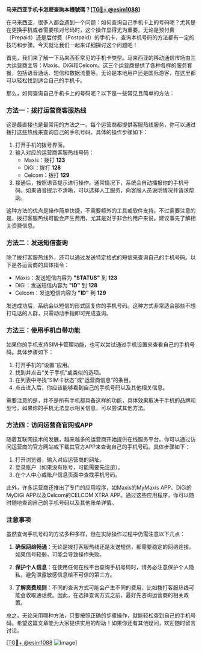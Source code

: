 **马来西亚手机卡怎麽查詢本機號碼？[[TG💪+ @esim1088](https://t.me/s/esim1088)]**

在马来西亚，很多人都会遇到一个问题：如何查询自己手机卡上的号码呢？尤其是在更换手机或者需要核对号码时，这个操作显得尤为重要。无论是预付费（Prepaid）还是后付费（Postpaid）的手机卡，查询本机号码的方法都有一定的技巧和步骤。今天就让我们一起来详细探讨这个问题吧！

首先，我们来了解一下马来西亚常见的手机卡类型。马来西亚的移动通信市场由三大运营商主导：Maxis、DiGi和Celcom。这三个运营商提供了各种各样的服务套餐，包括语音通话、短信和数据流量等。无论是本地用户还是国际游客，在这里都可以轻松找到适合自己的手机卡。

那么，如何查询自己手机卡上的号码呢？以下是一些常见且简单的方法：

### 方法一：拨打运营商客服热线

这是最直接也是最常用的方法之一。每个运营商都提供客服热线服务，你可以通过拨打这些热线来查询自己的手机号码。具体的操作步骤如下：

1. 打开手机的拨号界面。
2. 输入对应的运营商客服热线号码：
   - Maxis：拨打 **123**
   - DiGi：拨打 **128**
   - Celcom：拨打 **129**
3. 接通后，按照语音提示进行操作。通常情况下，系统会自动播报你的手机号码。如果语音提示不清晰，可以选择人工服务，向客服人员说明情况并请求帮助。

这种方法的优点是操作简单快捷，不需要额外的工具或软件支持。不过需要注意的是，拨打客服热线可能会产生费用，尤其是对于非合约用户来说，建议事先了解相关资费信息。

### 方法二：发送短信查询

除了拨打客服热线外，还可以通过发送特定格式的短信来查询自己的手机号码。以下是各运营商的具体指令：

- Maxis：发送短信内容为 **"STATUS"** 到 **123**
- DiGi：发送短信内容为 **"ID"** 到 **128**
- Celcom：发送短信内容为 **"ID"** 到 **129**

发送成功后，系统会以短信的形式回复你的手机号码。这种方式非常适合那些不想打电话的人群，只需动动手指即可完成查询。

### 方法三：使用手机自带功能

如果你的手机支持SIM卡管理功能，也可以尝试通过手机设置来查看自己的手机号码。具体步骤如下：

1. 打开手机的“设置”应用。
2. 找到并点击“关于手机”或类似的选项。
3. 在列表中寻找“SIM卡状态”或“运营商信息”的条目。
4. 点击进入后，你应该能够看到自己的手机号码以及其他相关信息。

需要注意的是，并不是所有手机都具备这样的功能，具体效果取决于手机的品牌和型号。如果你的手机无法显示相关信息，可以尝试其他方法。

### 方法四：访问运营商官网或APP

随着互联网技术的发展，越来越多的运营商开始提供在线服务平台。你可以通过访问运营商的官方网站或下载其官方APP来查询自己的手机号码。具体步骤如下：

1. 打开浏览器，输入对应运营商的网址。
2. 登录账户（如果没有账号，可能需要先注册）。
3. 在个人中心或账户信息页面中查找手机号码。

此外，许多运营商还推出了专门的应用程序，如Maxis的MyMaxis APP、DiGi的MyDiGi APP以及Celcom的CELCOM XTRA APP。通过这些应用程序，你可以随时随地查询自己的手机号码以及其他账单详情。

### 注意事项

虽然查询手机号码的方法多种多样，但在实际操作过程中仍需注意以下几点：

1. **确保网络畅通**：无论是拨打客服热线还是发送短信，都需要稳定的网络连接。如果信号较弱，可能会导致操作失败。
   
2. **保护个人信息**：在使用任何在线平台查询手机号码时，请务必注意保护个人隐私，避免泄露敏感信息给不可信的第三方。

3. **了解资费规则**：不同的查询方式可能会产生不同的费用，比如拨打客服热线可能会收取通话费。因此，在选择查询方式之前，最好先咨询运营商的相关政策。

总之，无论采用哪种方法，只要按照正确的步骤操作，就能轻松查到自己的手机号码。希望这篇文章能为大家提供实用的帮助！如果你还有其他疑问，欢迎随时留言讨论。

[[TG💪+ @esim1088](https://t.me/s/esim1088) ![Image](https://i.postimg.cc/4NQfJmqS/Snipaste-2025-05-13-00-14-12.png)]